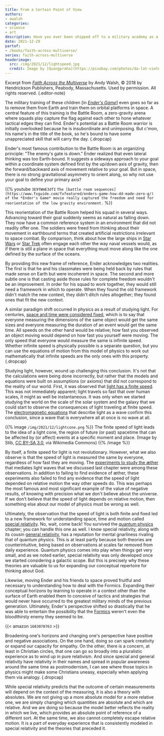 ```yaml
---
title: From a Certain Point of View
authors:
- awalsh
categories:
- science
- art
description: Have you ever been shipped off to a military academy as a preteen, only to find it's an orbital platform with low gravity? How do you find a frame of reference to orient to those new surroundings?
date: 2021-12-29
partof:
- /books/faith-across-multiverse/
series: faith-across-multiverse
headerimage:
  src: /img/2021/12/lightspeed.jpg
  credit: Image by [Quangpraha](https://pixabay.com/photos/da-lat-vietnam-street-car-mountain-4136346/)
---
```

Excerpt from [*Faith Across the Multiverse*](https://www.amazon.com/Faith-Across-Multiverse-Parables-Science/dp/1683070763/) by Andy Walsh, &copy; 2018 by Hendrickson Publishers, Peabody, Massachusetts. Used by permission. All rights reserved.
{.editor-note}

The military training of these children [in [*Ender's Game*](https://www.amazon.com/Enders-Game-Ender-Quintet-1/dp/1250773024/)] even goes so far as to remove them from Earth and train them on orbital platforms in space. A central feature of this training is the Battle Room, a zero-gravity arena where squads play capture the flag against each other to hone whatever tactical edges they can find. Ender's potential as a Battle Room warrior is initially overlooked because he is insubordinate and unimposing. But c'mon, his name's in the title of the book, so he's bound to have some unappreciated skill that will carry the day.
{.dropcap}

Ender's most famous contribution to the Battle Room is an organizing principle: "The enemy's gate is down." Ender realized that even lateral thinking was too Earth-bound. It suggests a sideways approach to your goal within a coordinate system defined first by the up/down axis of gravity, then the forward/backward axis of movement relative to your goal. But in space, there is no strong gravitational asymmetry to orient along, so why not use your goal to define your primary axis?

{{% youtube `3E9TWmE3dfI`  `The [battle room sequences](https://www.fxguide.com/fxfeatured/enders-game-how-dd-made-zero-g/) of the *Ender's Game* movie really captured the freedom and need for reorientation of the low gravity environment.` %}}

This reorientation of the Battle Room helped his squad in several ways. Advancing toward their goal suddenly seems as natural as falling down. They now have a common reference system in an environment that did not readily offer one. The soldiers were freed from thinking about their movement in earthbound terms that created artificial restrictions irrelevant to space combat. By comparison, think about how the large ships in [Star Wars](https://starwars.fandom.com/wiki/Imperial_I-class_Star_Destroyer) or [Star Trek](https://memory-alpha.fandom.com/wiki/USS_Enterprise_(NCC-1701)) often engage each other the way naval vessels would, as if there is still a plane in space that everything must move along like the one defined by the surface of the oceans.

By providing this new frame of reference, Ender acknowledges two realities. The first is that he and his classmates were being held back by rules that made sense on Earth but were incoherent in space. The second and more subtle one is that casting aside those rules for complete freedom wouldn't be an improvement. In order for his squad to work together, they would still need a framework in which to operate. When they found the old framework didn't match the new context, they didn't ditch rules altogether; they found ones that fit the new context.

A similar paradigm shift occurred in physics as a result of studying light. For centuries, [space and time were considered fixed](https://en.wikipedia.org/wiki/Absolute_space_and_time), which is to say that everyone measuring the dimensions of the same object would get the same sizes and everyone measuring the duration of an event would get the same time. All speeds on the other hand would be relative; how fast you observed an object moving would depend on how fast you yourself were moving. The only speed that everyone would measure the same is infinite speed. Whether infinite speed is physically possible is a separate question, but you can use the equations of motion from this model of physics to work out mathematically that infinite speeds are the only ones with this property.
{.dropcap}

Studying light, however, wound up challenging this conclusion. It's not that the calculations were being done incorrectly, but rather that the models and equations were built on assumptions (or axioms) that did not correspond to the reality of our world. First, it was observed that [light has a finite speed](https://en.wikipedia.org/wiki/Speed_of_light#Measurement). This was not immediately apparent; light travels so fast that over human scales, it might as well be instantaneous. It was only when we started studying the world on the scale of the solar system and the galaxy that we could start to observe the consequences of light traveling at finite speed. The [electromagnetic equations](https://en.wikipedia.org/wiki/Electromagnetic_wave_equation) that describe light as a wave confirm this conclusion, since a wave that is everywhere all at once is no wave at all.

{{% image `/img/2021/12/lightcone.png` %}}
The finite speed of light leads to the idea of a light cone, the region of future (or past) spacetime that can be affected by (or affect) events at a specific moment and place. (Image by Stib, [CC BY-SA 3.0](http://creativecommons.org/licenses/by-sa/3.0/), via Wikimedia Commons)
{{% /image %}}

By itself, a finite speed for light is not revolutionary. However, what we also observe is that the speed of light is measured the same by everyone, regardless of how fast they are moving. The [experiments to study the æther](https://en.wikipedia.org/wiki/Michelson%E2%80%93Morley_experiment) that mediates light waves that we discussed last chapter were among these observations. In addition to failing to find evidence of æther, these experiments also failed to find any evidence that the speed of light depended on relative motion the way other speeds do. This was perhaps the most famous and most significant example of the value of negative results, of knowing with precision what we don't believe about the universe. If we don't believe that the speed of light depends on relative motion, then something else about our model of physics must be wrong as well.

Ultimately, the observation that the speed of light is both finite and fixed led to a new framework for understanding space, time and motion called [special relativity](https://en.wikipedia.org/wiki/Special_relativity). No, wait, come back! You survived the [quantum physics](https://en.wikipedia.org/wiki/Quantum_mechanics) chapter; you can handle this one as well. I know special relativity, along with its cousin [general relativity](https://en.wikipedia.org/wiki/General_relativity), has a reputation for mental gnarliness rivaling that of quantum physics. This is at least partly because both theories are counterintuitive, being based on observations at scales far removed from daily experience. Quantum physics comes into play when things get very small, and as we noted earlier, special relativity was only developed once we started considering a galactic scope. But this is precisely why these theories are valuable to us for expanding our conceptual repertoire for thinking about God.

Likewise, moving Ender and his friends to space proved fruitful and necessary to understanding how to deal with the Formics. Expanding their conceptual horizons by learning to operate in a context other than the surface of Earth enabled them to conceive of tactics and strategies that would never have occurred to the greatest military minds of the previous generation. Ultimately, Ender's perspective shifted so drastically that he was able to entertain the possibility that the [Formics](https://enderverse.fandom.com/wiki/Formics) weren't even the bloodthirsty enemy they seemed to be.

{{< amazon `1683070763` >}}

Broadening one's horizons and changing one's perspective have positive and negative associations. On the one hand, doing so can spark creativity or expand our capacity for empathy. On the other, there is a concern, at least in Christian circles, that one can go so broadly into a pluralistic experience as to wind up in pure relativism. And since special and general relativity have relativity in their names and spread in popular awareness around the same time as postmodernism, I can see where those topics in physics might make some Christians uneasy, especially when applying them via analogy.
{.dropcap}

While special relativity predicts that the outcome of certain measurements will depend on the context of the measuring, it is also a theory with absolutes. We are not giving up a more absolute model for a more relative one, we are simply changing which quantities are absolute and which are relative. And we are doing so because the model better reflects the reality in which we live, which provides an absolute point of reference of a different sort. At the same time, we also cannot completely escape relative motion. It is a part of everyday experience that is consistently modeled in special relativity and the theories that preceded it.
